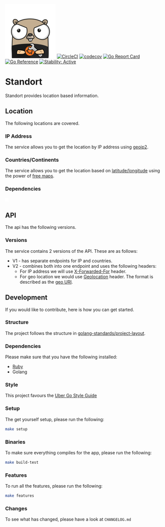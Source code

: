 ![Gopher](assets/gopher.png)
[![CircleCI](https://circleci.com/gh/alexfalkowski/standort.svg?style=shield)](https://circleci.com/gh/alexfalkowski/standort)
[![codecov](https://codecov.io/gh/alexfalkowski/standort/graph/badge.svg?token=JJP65DPD1M)](https://codecov.io/gh/alexfalkowski/standort)
[![Go Report Card](https://goreportcard.com/badge/github.com/alexfalkowski/standort/v2)](https://goreportcard.com/report/github.com/alexfalkowski/standort/v2)
[![Go Reference](https://pkg.go.dev/badge/github.com/alexfalkowski/standort/v2.svg)](https://pkg.go.dev/github.com/alexfalkowski/standort/v2)
[![Stability: Active](https://masterminds.github.io/stability/active.svg)](https://masterminds.github.io/stability/active.html)

# Standort

Standort provides location based information.

## Location

The following locations are covered.

### IP Address

The service allows you to get the location by IP address using [geoip2](https://github.com/IncSW/geoip2).

### Countries/Continents

The service allows you to get the location based on [latitude/longitude](https://www.latlong.net/) using the power of [free maps](https://geojson-maps.ash.ms/).

### Dependencies

![Dependencies](./assets/location.png)

## API

The api has the following versions.

### Versions

The service contains 2 versions of the API. These are as follows:
- V1 - has separate endpoints for IP and countries.
- V2 - combines both into one endpoint and uses the following headers:
  - For IP address we will use [X-Forwarded-For](https://developer.mozilla.org/en-US/docs/Web/HTTP/Headers/X-Forwarded-For) header.
  - For geo location we would use [Geolocation](http://tools.ietf.org/html/draft-thomson-geopriv-http-geolocation-00) header. The format is described as the [geo URI](https://www.rfc-editor.org/rfc/rfc5870).

## Development

If you would like to contribute, here is how you can get started.

### Structure

The project follows the structure in [golang-standards/project-layout](https://github.com/golang-standards/project-layout).

### Dependencies

Please make sure that you have the following installed:
- [Ruby](.ruby-version)
- Golang

### Style

This project favours the [Uber Go Style Guide](https://github.com/uber-go/guide/blob/master/style.md)

### Setup

The get yourself setup, please run the following:

```sh
make setup
```

### Binaries

To make sure everything compiles for the app, please run the following:

```sh
make build-test
```

### Features

To run all the features, please run the following:

```sh
make features
```

### Changes

To see what has changed, please have a look at `CHANGELOG.md`
